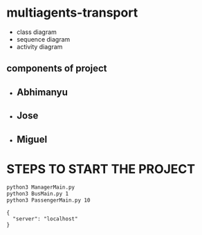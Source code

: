 # multiagents-transport

- class diagram
- sequence diagram
- activity diagram

## components of project

- ## Abhimanyu
- ## Jose
- ## Miguel

# STEPS TO START THE PROJECT

```bash
python3 ManagerMain.py
python3 BusMain.py 1
python3 PassengerMain.py 10
```

```
{
  "server": "localhost"
}
```

